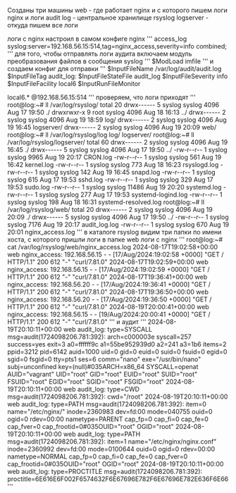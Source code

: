 Созданы три машины 
web - где работает nginx и с которого пишем логи nginx и логи audit
log - центральное хранилище rsyslog
logserver - откуда пишем все логи

логи с nginx настроил в самом конфиге nginx
'''
access_log syslog:server=192.168.56.15:514,tag=nginx_access,severity=info combined;
'''
для того, чтобы отправлять логи аудита
включаем модуль преобразования файлов в сообщения syslog
'''
$ModLoad imfile
'''
и создаем конфиг для отправки
'''
$InputFileName /var/log/audit/audit.log
$InputFileTag audit_log:
$InputFileStateFile audit_log
$InputFileSeverity info
$InputFileFacility local6
$InputRunFileMonitor

local6.* @192.168.56.15:514
'''
проверяем, что логи приходят
'''
root@log:~# ll /var/log/rsyslog/
total 20
drwx------ 5 syslog syslog 4096 Aug 17 19:50 ./
drwxrwxr-x 9 root   syslog 4096 Aug 18 16:13 ../
drwx------ 2 syslog syslog 4096 Aug 19 18:59 log/
drwx------ 2 syslog syslog 4096 Aug 19 16:45 logserver/
drwx------ 2 syslog syslog 4096 Aug 19 20:09 web/
root@log:~# ll /var/log/rsyslog/log
log/       logserver/
root@log:~# ll /var/log/rsyslog/logserver/
total 60
drwx------ 2 syslog syslog  4096 Aug 19 16:45 ./
drwx------ 5 syslog syslog  4096 Aug 17 19:50 ../
-rw-r--r-- 1 syslog syslog  9965 Aug 19 20:17 CRON.log
-rw-r--r-- 1 syslog syslog   561 Aug 19 16:42 kernel.log
-rw-r--r-- 1 syslog syslog   773 Aug 18 16:23 rsyslogd.log
-rw-r--r-- 1 syslog syslog   142 Aug 19 16:45 snapd.log
-rw-r--r-- 1 syslog syslog   615 Aug 17 19:53 sshd.log
-rw-r--r-- 1 syslog syslog   329 Aug 17 19:53 sudo.log
-rw-r--r-- 1 syslog syslog 11486 Aug 19 20:20 systemd.log
-rw-r--r-- 1 syslog syslog   277 Aug 17 19:53 systemd-logind.log
-rw-r--r-- 1 syslog syslog   198 Aug 18 16:31 systemd-resolved.log
root@log:~# ll /var/log/rsyslog/web/
total 20
drwx------ 2 syslog syslog 4096 Aug 19 20:09 ./
drwx------ 5 syslog syslog 4096 Aug 17 19:50 ../
-rw-r--r-- 1 syslog syslog 7176 Aug 19 20:17 audit_log.log
-rw-r--r-- 1 syslog syslog  670 Aug 19 20:01 nginx_access.log
'''
в каталоге rsyslog видим три папки по имени хоста, с которого пришли логи
в папке web логи с nginx
'''
root@log:~# cat /var/log/rsyslog/web/nginx_access.log
2024-08-17T19:02:58+00:00 web nginx_access: 192.168.56.15 - - [17/Aug/2024:19:02:58 +0000] "GET / HTTP/1.1" 200 612 "-" "curl/7.81.0"
2024-08-17T19:02:59+00:00 web nginx_access: 192.168.56.15 - - [17/Aug/2024:19:02:59 +0000] "GET / HTTP/1.1" 200 612 "-" "curl/7.81.0"
2024-08-17T19:36:41+00:00 web nginx_access: 192.168.56.20 - - [17/Aug/2024:19:36:41 +0000] "GET / HTTP/1.1" 200 612 "-" "curl/7.81.0"
2024-08-17T19:36:50+00:00 web nginx_access: 192.168.56.20 - - [17/Aug/2024:19:36:50 +0000] "GET / HTTP/1.1" 200 612 "-" "curl/7.81.0"
2024-08-19T20:00:41+00:00 web nginx_access: 192.168.56.15 - - [19/Aug/2024:20:00:41 +0000] "GET / HTTP/1.1" 200 612 "-" "curl/7.81.0"
'''
и аудит
'''
2024-08-19T20:10:11+00:00 web audit_log: type=SYSCALL msg=audit(1724098206.781:392): arch=c000003e syscall=257 success=yes exit=3 a0=ffffff9c a1=55be952939d0 a2=241 a3=1b6 items=2 ppid=3212 pid=6142 auid=1000 uid=0 gid=0 euid=0 suid=0 fsuid=0 egid=0 sgid=0 fsgid=0 tty=pts1 ses=6 comm="nano" exe="/usr/bin/nano" subj=unconfined key=(null)#035ARCH=x86_64 SYSCALL=openat AUID="vagrant" UID="root" GID="root" EUID="root" SUID="root" FSUID="root" EGID="root" SGID="root" FSGID="root"
2024-08-19T20:10:11+00:00 web audit_log: type=CWD msg=audit(1724098206.781:392): cwd="/root"
2024-08-19T20:10:11+00:00 web audit_log: type=PATH msg=audit(1724098206.781:392): item=0 name="/etc/nginx/" inode=2360983 dev=fd:00 mode=040755 ouid=0 ogid=0 rdev=00:00 nametype=PARENT cap_fp=0 cap_fi=0 cap_fe=0 cap_fver=0 cap_frootid=0#035OUID="root" OGID="root"
2024-08-19T20:10:11+00:00 web audit_log: type=PATH msg=audit(1724098206.781:392): item=1 name="/etc/nginx/nginx.conf" inode=2360992 dev=fd:00 mode=0100644 ouid=0 ogid=0 rdev=00:00 nametype=NORMAL cap_fp=0 cap_fi=0 cap_fe=0 cap_fver=0 cap_frootid=0#035OUID="root" OGID="root"
2024-08-19T20:10:11+00:00 web audit_log: type=PROCTITLE msg=audit(1724098206.781:392): proctitle=6E616E6F002F6574632F6E67696E782F6E67696E782E636F6E66
'''


